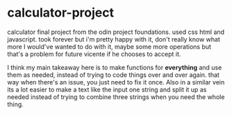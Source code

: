 # calculator-project

calculator final project from the odin project foundations. used css html and javascript. took forever but i'm pretty happy with it, don't really know what more I would've wanted to do with it, maybe some more operations but that's a problem for future vicente if he chooses to accept it.

I think my main takeaway here is to make functions for **everything** and use them as needed, instead of trying to code things over and over again. that way when there's an issue, you just need to fix it once. Also in a similar vein its a lot easier to make a text like the input one string and split it up as needed instead of trying to combine three strings when you need the whole thing.

